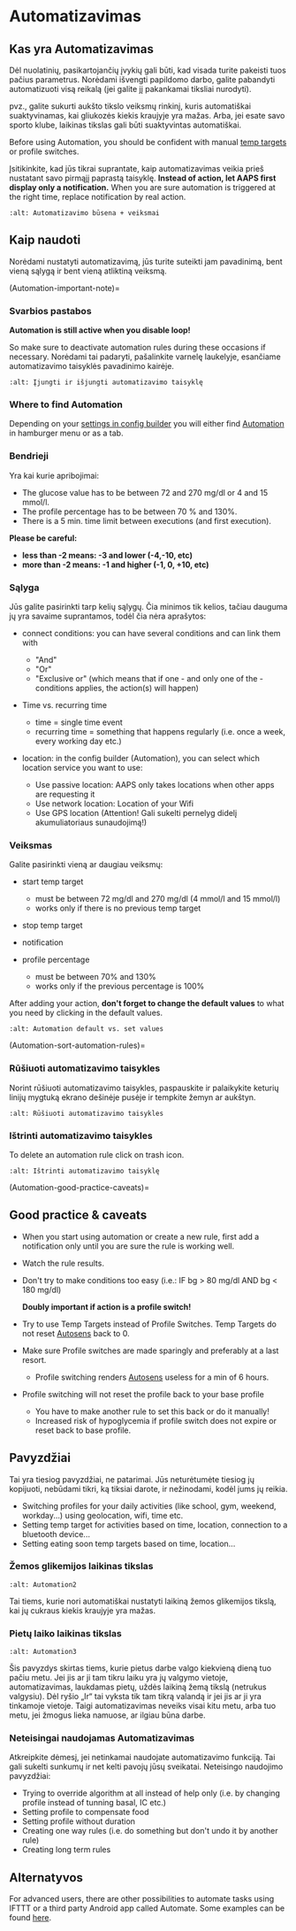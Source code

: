 # Automatizavimas

## Kas yra Automatizavimas

Dėl nuolatinių, pasikartojančių įvykių gali būti, kad visada turite pakeisti tuos pačius parametrus. Norėdami išvengti papildomo darbo, galite pabandyti automatizuoti visą reikalą (jei galite jį pakankamai tiksliai nurodyti).

pvz.,  galite sukurti aukšto tikslo veiksmų rinkinį, kuris automatiškai suaktyvinamas, kai gliukozės kiekis kraujyje yra mažas. Arba, jei esate savo sporto klube, laikinas tikslas gali būti suaktyvintas automatiškai.

Before using Automation, you should be confident with manual [temp targets](./temptarget.html) or profile switches.

Įsitikinkite, kad jūs tikrai suprantate, kaip automatizavimas veikia prieš nustatant savo pirmąjį paprastą taisyklę. **Instead of action, let AAPS first display only a notification.** When you are sure automation is triggered at the right time, replace notification by real action.

```{image} ../images/Automation_ConditionAction_RC3.png
:alt: Automatizavimo būsena + veiksmai
```

## Kaip naudoti

Norėdami nustatyti automatizavimą, jūs turite suteikti jam pavadinimą, bent vieną sąlygą ir bent vieną atliktiną veiksmą.

(Automation-important-note)=
### Svarbios pastabos

**Automation is still active when you disable loop!**

So make sure to deactivate automation rules during these occasions if necessary. Norėdami tai padaryti, pašalinkite varnelę laukelyje, esančiame automatizavimo taisyklės pavadinimo kairėje.

```{image} ../images/Automation_ActivateDeactivate.png
:alt: Įjungti ir išjungti automatizavimo taisyklę
```

### Where to find Automation

Depending on your [settings in config builder](Config-Builder-tab-or-hamburger-menu) you will either find [Automation](Config-Builder#automation) in hamburger menu or as a tab.

### Bendrieji

Yra kai kurie apribojimai:

- The glucose value has to be between 72 and 270 mg/dl or 4 and 15 mmol/l.
- The profile percentage has to be between 70 % and 130%.
- There is a 5 min. time limit between executions (and first execution).

**Please be careful:**

- **less than -2 means: -3 and lower (-4,-10, etc)**
- **more than -2 means: -1 and higher (-1, 0, +10, etc)**

### Sąlyga

Jūs galite pasirinkti tarp kelių sąlygų. Čia minimos tik kelios, tačiau dauguma jų yra savaime suprantamos, todėl čia nėra aprašytos:

- connect conditions: you can have several conditions and can link them with

  - "And"
  - "Or"
  - "Exclusive or" (which means that if one - and only one of the - conditions applies, the action(s) will happen)

- Time vs. recurring time

  - time =  single time event
  - recurring time = something that happens regularly (i.e. once a week, every working day etc.)

- location: in the config builder (Automation), you can select which location service you want to use:

  - Use passive location: AAPS only takes locations when other apps are requesting it
  - Use network location: Location of your Wifi
  - Use GPS location (Attention! Gali sukelti pernelyg didelį akumuliatoriaus sunaudojimą!)

### Veiksmas

Galite pasirinkti vieną ar daugiau veiksmų:

- start temp target

  - must be between 72 mg/dl and 270 mg/dl (4 mmol/l and 15 mmol/l)
  - works only if there is no previous temp target

- stop temp target

- notification

- profile percentage

  - must be between 70% and 130%
  - works only if the previous percentage is 100%

After adding your action, **don't forget to change the default values** to what you need by clicking in the default values.

```{image} ../images/Automation_Default_V2_5.png
:alt: Automation default vs. set values
```

(Automation-sort-automation-rules)=
### Rūšiuoti automatizavimo taisykles

Norint rūšiuoti automatizavimo taisykles, paspauskite ir palaikykite keturių linijų mygtuką ekrano dešinėje pusėje ir tempkite žemyn ar aukštyn.

```{image} ../images/Automation_Sort.png
:alt: Rūšiuoti automatizavimo taisykles
```

### Ištrinti automatizavimo taisykles

To delete an automation rule click on trash icon.

```{image} ../images/Automation_Delete.png
:alt: Ištrinti automatizavimo taisyklę
```

(Automation-good-practice-caveats)=
## Good practice & caveats

- When you start using automation or create a new rule, first add a notification only until you are sure the rule is working well.

- Watch the rule results.

- Don't try to make conditions too easy (i.e.: IF bg > 80 mg/dl AND bg \< 180 mg/dl)

  **Doubly important if action is a profile switch!**

- Try to use Temp Targets instead of Profile Switches. Temp Targets do not reset [Autosens](Open-APS-features-autosens) back to 0.

- Make sure Profile switches are made sparingly and preferably at a last resort.

  - Profile switching renders [Autosens](Open-APS-features-autosens) useless for a min of 6 hours.

- Profile switching will not reset the profile back to your base profile

  - You have to make another rule to set this back or do it manually!
  - Increased risk of hypoglycemia if profile switch does not expire or reset back to base profile.

## Pavyzdžiai

Tai yra tiesiog pavyzdžiai, ne patarimai. Jūs neturėtumėte tiesiog jų kopijuoti, nebūdami tikri, ką tiksiai darote, ir nežinodami, kodėl jums jų reikia.

- Switching profiles for your daily activities (like school, gym, weekend, workday...) using geolocation, wifi, time etc.
- Setting temp target for activities based on time, location, connection to a bluetooth device...
- Setting eating soon temp targets based on time, location...

### Žemos glikemijos laikinas tikslas

```{image} ../images/Automation2.png
:alt: Automation2
```

Tai tiems, kurie nori automatiškai nustatyti laikiną žemos glikemijos tikslą, kai jų cukraus kiekis kraujyje yra mažas.

### Pietų laiko laikinas tikslas

```{image} ../images/Automation3.png
:alt: Automation3
```

Šis pavyzdys skirtas tiems, kurie pietus darbe valgo kiekvieną dieną tuo pačiu metu. Jei jis ar ji tam tikru laiku yra jų valgymo vietoje, automatizavimas, laukdamas pietų, uždės laikiną žemą tikslą (netrukus valgysiu). Dėl ryšio „Ir“ tai vyksta tik tam tikrą valandą ir jei jis ar ji yra tinkamoje vietoje. Taigi automatizavimas neveiks visai kitu metu, arba tuo metu, jei žmogus lieka namuose, ar ilgiau būna darbe.

### Neteisingai naudojamas Automatizavimas

Atkreipkite dėmesį, jei netinkamai naudojate automatizavimo funkciją. Tai gali sukelti sunkumų ir net kelti pavojų jūsų sveikatai. Neteisingo naudojimo pavyzdžiai:

- Trying to override algorithm at all instead of help only (i.e. by changing profile instead of tunning basal, IC etc.)
- Setting profile to compensate food
- Setting profile without duration
- Creating one way rules (i.e. do something but don't undo it by another rule)
- Creating long term rules

## Alternatyvos

For advanced users, there are other possibilities to automate tasks using IFTTT or a third party Android app called Automate. Some examples can be found [here](./automationwithapp.html).

